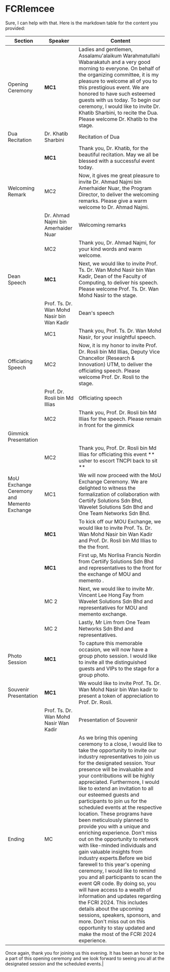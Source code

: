 # FCRIemcee

Sure, I can help with that. Here is the markdown table for the content you provided:

| Section | Speaker | Content |
| --- | --- | --- |
| Opening Ceremony | **MC1** | Ladies and gentlemen, Assalamu'alaikum Warahmatullahi Wabarakatuh and a very good morning to everyone. On behalf of the organizing committee, it is my pleasure to welcome all of you to this prestigious event. We are honored to have such esteemed guests with us today. To begin our ceremony, I would like to invite Dr. Khatib Sharbini, to recite the Dua. Please welcome Dr. Khatib to the stage. |
| Dua Recitation | Dr. Khatib Sharbini | Recitation of Dua |
|  | **MC1** | Thank you, Dr. Khatib, for the beautiful recitation. May we all be blessed with a successful event today. |
| Welcoming Remark  | MC2 | Now, it gives me great pleasure to invite Dr. Ahmad Najmi bin Amerhaider Nuar, the Program Director, to deliver the welcoming remarks. Please give a warm welcome to Dr. Ahmad Najmi. |
|  | Dr. Ahmad Najmi bin Amerhaider Nuar | Welcoming remarks |
|  | MC2 | Thank you, Dr. Ahmad Najmi, for your kind words and warm welcome. |
| Dean Speech | **MC1** | Next, we would like to invite Prof. Ts. Dr. Wan Mohd Nasir bin Wan Kadir, Dean of the Faculty of Computing, to deliver his speech. Please welcome Prof. Ts. Dr. Wan Mohd Nasir to the stage. |
|  | Prof. Ts. Dr. Wan Mohd Nasir bin Wan Kadir | Dean's speech |
|  | MC1 | Thank you, Prof. Ts. Dr. Wan Mohd Nasir, for your insightful speech. |
| Officiating Speech | MC2 | Now, it is my honor to invite Prof. Dr. Rosli bin Md Illias, Deputy Vice Chancellor (Research & Innovation) UTM, to deliver the officiating speech. Please welcome Prof. Dr. Rosli to the stage. |
|  | Prof. Dr. Rosli bin Md Illias | Officiating speech |
|  | MC2 | Thank you, Prof. Dr. Rosli bin Md Illias for the speech. Please remain in front for the gimmick|
| Gimmick Presentation |
|  | MC2 | Thank you, Prof. Dr. Rosli bin Md Illias for officiating this event ** usher to escort TNCPI back to sit **|
| MoU Exchange Ceremony and Memento Exchange | MC1 | We will now proceed with the MoU Exchange Ceremony. We are delighted to witness the formalization of collaboration with Certiify Solutions Sdn Bhd, Wavelet Solutions Sdn Bhd and One Team Networks Sdn Bhd. 
|  | **MC1** | To kick off our MOU Exchange, we would like to invite Prof. Ts. Dr. Wan Mohd Nasir bin Wan Kadir and Prof. Dr. Rosli bin Md Illias to the the front.
|  | **MC1** | First up, Ms Norlisa Francis Nordin from Certiify Solutions Sdn Bhd and representatives to the front for the exchange of MOU and memento . |
|  | MC 2 | Next, we would like to invite Mr. Vincent Lee Hong Fay from Wavelet Solutions Sdn Bhd and representatives for MOU and memento exchange.|
|  | MC 2 | Lastly, Mr Lim from One Team Networks Sdn Bhd and representatives.
| Photo Session | **MC1** | To capture this memorable occasion, we will now have a group photo session. I would like to invite all the distinguished guests and VIPs to the stage for a group photo. |
| Souvenir Presentation | **MC1** | We would like to invite Prof. Ts. Dr. Wan Mohd Nasir bin Wan kadir to present a token of appreciation to Prof. Dr. Rosli. 
| | Prof. Ts. Dr. Wan Mohd Nasir Wan Kadir | Presentation of Souvenir |
|Ending|MC| As we bring this opening ceremony to a close, I would like to take the opportunity to invite our industry representatives to join us for the designated session. Your presence will be invaluable and your contributions will be highly appreciated. Furthermore, I would like to extend an invitation to all our esteemed guests and participants to join us for the scheduled events at the respective location. These programs have been meticulously planned to provide you with a unique and enriching experience. Don't miss out on the opportunity to network with like-minded individuals and gain valuable insights from industry experts.Before we bid farewell to this year's opening ceremony, I would like to remind you and all participants to scan the event QR code. By doing so, you will have access to a wealth of information and updates regarding the FCRI 2024. This includes details about the upcoming sessions, speakers, sponsors, and more. Don't miss out on this opportunity to stay updated and make the most of the FCRI 2024 experience.

Once again, thank you for joining us this evening. It has been an honor to be a part of this opening ceremony and we look forward to seeing you all at the designated session and the scheduled events.|
